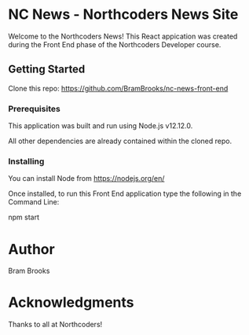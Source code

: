 # NC News - Northcoders News Site

Welcome to the Northcoders News! This React appication was created during the Front End phase of the Northcoders Developer course.

## Getting Started

Clone this repo: https://github.com/BramBrooks/nc-news-front-end

### Prerequisites

This application was built and run using Node.js v12.12.0.

All other dependencies are already contained within the cloned repo.

### Installing

You can install Node from https://nodejs.org/en/

Once installed, to run this Front End application type the following in the Command Line:

npm start

# Author

Bram Brooks

# Acknowledgments

Thanks to all at Northcoders!
